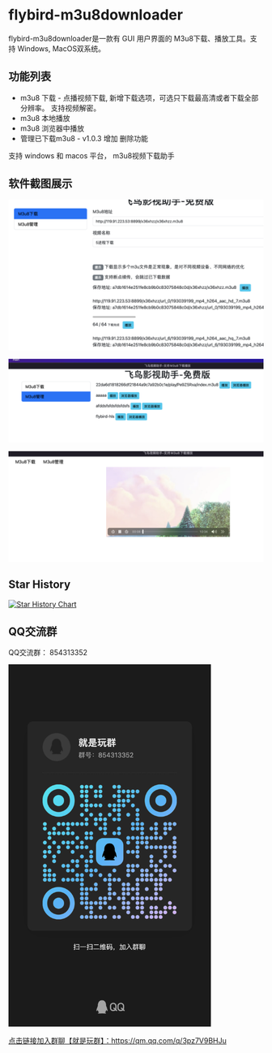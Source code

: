 # flybird-m3u8downloader
flybird-m3u8downloader是一款有 GUI 用户界面的 M3u8下载、播放工具。支持 Windows, MacOS双系统。

## 功能列表
 - m3u8 下载 - 点播视频下载, 新增下载选项，可选只下载最高清或者下载全部分辨率。 支持视频解密。
 - m3u8 本地播放
 - m3u8 浏览器中播放
 - 管理已下载m3u8 - v1.0.3 增加 删除功能
 


支持 windows 和 macos 平台， m3u8视频下载助手


## 软件截图展示
![FlyBird M3u8 download](download.png)

![FlyBird M3u8 manager](./manager.png) 

![FlyBird M3u8 play](play.png) 


## Star History

[![Star History Chart](https://api.star-history.com/svg?repos=youwen21/flybird-m3u8downloader&type=Date)](https://star-history.com/#youwen21/flybird-m3u8downloader&Date)

## QQ交流群
QQ交流群： 854313352  

<img src="qrcode_1717081395364.jpg" width="400" >  

<a href="https://qm.qq.com/q/3pz7V9BHJu">点击链接加入群聊【就是玩群】：https://qm.qq.com/q/3pz7V9BHJu</a>

